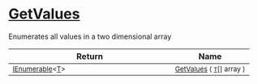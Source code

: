 # [GetValues](./ArrayExtension-100663387.md)

Enumerates all values in a two dimensional array

| Return | Name | 
| --- | --- | 
| <sub>[IEnumerable](https://docs.microsoft.com/en-us/dotnet/api/System.Collections.Ienumerable)\<[T](./ArrayExtension-100663387.md)></sub><img width=200/>| <sub>[GetValues](./ArrayExtension-100663387.md) ( [`T`](./ArrayExtension-100663387.md)[] array )</sub>| <br>


